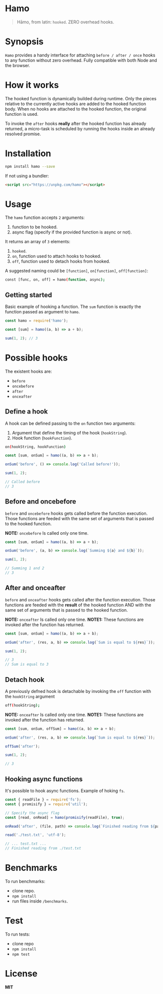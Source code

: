 # Hamo
> Hāmo, from latin: `hooked`. 
> ZERO overhead hooks.

# Synopsis
`Hamo` provides a handy interface for attaching `before / after / once` hooks to any function without zero overhead.
Fully compatible with both Node and the browser.

# How it works

The hooked function is dynamically builded during runtime.
Only the pieces relative to the currently active hooks are added to the hooked function body.
When no hooks are attached to the hooked function, the original function is used.

To invoke the `after` hooks **really** after the hooked function has already returned,
a micro-task is scheduled by running the hooks inside an already resolved promise.


# Installation

```bash
npm install hamo --save
```

If not using a bundler:
```html
<script src="https://unpkg.com/hamo"></script>
```

# Usage

The `hamo` function accepts `2` arguments:
1. function to be hooked.
2. async flag (specify if the provided function is async or not).
   
It returns an array of `3` elements:
1. `hooked`.
2. `on`, function used to attach hooks to hooked.
3. `off`, function used to detach hooks from hooked.

A suggested naming could be `[function]`, `on[function]`, `off[function]`:
```bash
const [func, on, off] = hamo(function, async);
```

## Getting started

Basic example of hooking a function. The `sum` function is exactly the function passed as argument to `hamo`.

```javascript
const hamo = require('hamo');

const [sum] = hamo((a, b) => a + b);

sum(1, 2); // 3
```

# Possible hooks

The existent hooks are:
- `before`
- `oncebefore`
- `after`
- `onceafter`

## Define a hook

A hook can be defined passing to the `on` function two arguments:
1. Argument that define the timing of the hook (`hookString`).
2. Hook function (`hookFunction`).

```bash
on(hookString, hookFunction)
```

```javascript
const [sum, onSum] = hamo((a, b) => a + b);

onSum('before', () => console.log('Called before!'));

sum(1, 2);

// Called before
// 3

```

## Before and oncebefore

`before` and `oncebefore` hooks gets called before the function execution.
Those functions are feeded with the same set of arguments that is passed to the hooked function.

**NOTE:** `oncebefore` Is called only one time.

```javascript
const [sum, onSum] = hamo((a, b) => a + b);

onSum('before', (a, b) => console.log(`Summing ${a} and ${b}`));

sum(1, 2);

// Summing 1 and 2
// 3

```

## After and onceafter

`before` and `onceafter` hooks gets called after the function execution.
Those functions are feeded with the **result** of the hooked function AND with the same set of arguments that is passed to the hooked function.


**NOTE:** `onceafter` Is called only one time.
**NOTE1:** These functions are invoked after the function has returned.

```javascript
const [sum, onSum] = hamo((a, b) => a + b);

onSum('after', (res, a, b) => console.log(`Sum is equal to ${res}`));

sum(1, 2);

// 3
// Sum is equal to 3

```

## Detach hook

A previously defned hook is detachable by invoking the `off` function with the `hookString` argument

```bash
off(hookString);
```


**NOTE:** `onceafter` Is called only one time.
**NOTE1:** These functions are invoked after the function has returned.

```javascript
const [sum, onSum, offSum] = hamo((a, b) => a + b);

onSum('after', (res, a, b) => console.log(`Sum is equal to ${res}`));

offSum('after');

sum(1, 2);

// 3

```

## Hooking async functions

It's possible to hook async functions.
Example of hoking `fs`.


```javascript
const { readFile } = require('fs');
const { promisify } = require('util');

// Specify the async flag
const [read, onRead] = hamo(promisify(readFile), true);

onRead('after', (file, path) => console.log(`Finished reading from ${path}`));

read('./test.txt', 'utf-8');

// ... test.txt ...
// Finished reading from ./test.txt

```

# Benchmarks

To run benchmarks:
- clone repo.
- `npm install`
- run files inside `/benchmarks`.

# Test

To run tests:
- clone repo
- `npm install`
- `npm test`

# License

**MIT**

